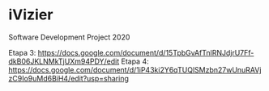 # iVizier
Software Development Project 2020

Etapa 3: https://docs.google.com/document/d/15TpbGvAfTnlRNJdjrU7Ff-dkB06JKLNMkTjUXm94PDY/edit
Etapa 4: https://docs.google.com/document/d/1iP43ki2Y6qTUQlSMzbn27wUnuRAVjzC9Io9uMd6BiH4/edit?usp=sharing
